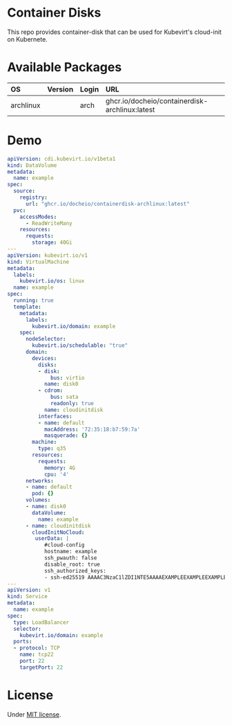 # Container Disks
This repo provides container-disk that can be used for Kubevirt's cloud-init on Kubernete.

# Available Packages
| OS        | Version | Login | URL                                            |
|:----------|:--------|:------|:-----------------------------------------------|
| archlinux |         | arch  | ghcr.io/docheio/containerdisk-archlinux:latest |

# Demo
```yaml
apiVersion: cdi.kubevirt.io/v1beta1
kind: DataVolume
metadata:
  name: example
spec:
  source:
    registry:
      url: "ghcr.io/docheio/containerdisk-archlinux:latest"
  pvc:
    accessModes:
      - ReadWriteMany
    resources:
      requests:
        storage: 40Gi
---
apiVersion: kubevirt.io/v1
kind: VirtualMachine
metadata:
  labels:
    kubevirt.io/os: linux
  name: example
spec:
  running: true
  template:
    metadata:
      labels:
        kubevirt.io/domain: example
    spec:
      nodeSelector:
        kubevirt.io/schedulable: "true"
      domain:
        devices:
          disks:
          - disk:
              bus: virtio
            name: disk0
          - cdrom:
              bus: sata
              readonly: true
            name: cloudinitdisk
          interfaces:
          - name: default
            macAddress: '72:35:18:b7:59:7a'
            masquerade: {}
        machine:
          type: q35
        resources:
          requests:
            memory: 4G
            cpu: '4'
      networks:
      - name: default
        pod: {}
      volumes:
      - name: disk0
        dataVolume:
          name: example
      - name: cloudinitdisk
        cloudInitNoCloud:
         userData: |
            #cloud-config
            hostname: example
            ssh_pwauth: false
            disable_root: true
            ssh_authorized_keys:
            - ssh-ed25519 AAAAC3NzaC1lZDI1NTE5AAAAEXAMPLEEXAMPLEEXAMPLEEXAMPLEEXAMPLEEXAMPLEOO example
---
apiVersion: v1
kind: Service
metadata:
  name: example
spec:
  type: LoadBalancer
  selector:
    kubevirt.io/domain: example
  ports:
  - protocol: TCP
    name: tcp22
    port: 22
    targetPort: 22
```

# License
Under [MIT license](https://en.wikipedia.org/wiki/MIT_License).
